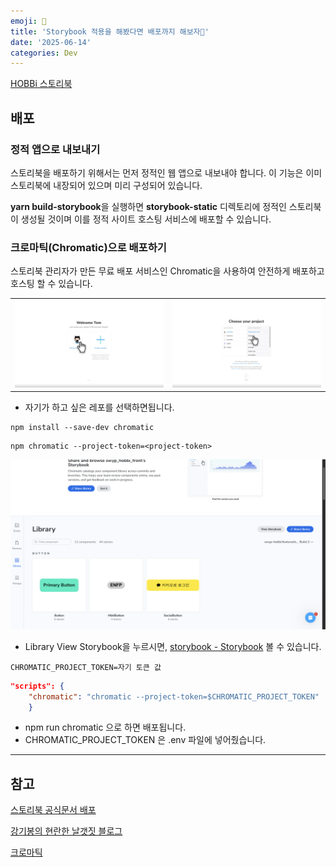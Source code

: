 ```yaml
---
emoji: 📗
title: 'Storybook 적용을 해봤다면 배포까지 해보자👀'
date: '2025-06-14'
categories: Dev
---
```


[HOBBi 스토리북](https://685004915b4c4c7b97cd81df-blhtbirhls.chromatic.com/?path=/docs/button-button--docs)

## 배포

### 정적 앱으로 내보내기

스토리북을 배포하기 위해서는 먼저 정적인 웹 앱으로 내보내야 합니다. 이 기능은 이미 스토리북에 내장되어 있으며 미리 구성되어 있습니다.

**yarn build-storybook**을 실행하면 **storybook-static** 디렉토리에 정적인 스토리북이 생성될 것이며 이를 정적 사이트 호스팅 서비스에 배포할 수 있습니다.

### 크로마틱(Chromatic)으로 배포하기

스토리북 관리자가 만든 무료 배포 서비스인 Chromatic을 사용하여 안전하게 배포하고 호스팅 할 수 있습니다.

|             |             |
| ----------- | ----------- |
| ![](01.png) | ![](02.png) |

- 자기가 하고 싶은 레포를 선택하면됩니다.

```
npm install --save-dev chromatic
```

```
npm chromatic --project-token=<project-token>
```

![](03.png)

- Library View Storybook을 누르시면, [storybook - Storybook](https://685004915b4c4c7b97cd81df-blhtbirhls.chromatic.com/?path=/docs/button-button--docs) 볼 수 있습니다.

```
CHROMATIC_PROJECT_TOKEN=자기 토큰 값
```

```json
"scripts": {
	"chromatic": "chromatic --project-token=$CHROMATIC_PROJECT_TOKEN"
	}
```

- npm run chromatic 으로 하면 배포됩니다.
- CHROMATIC_PROJECT_TOKEN 은 .env 파일에 넣어줬습니다.

---

## 참고

[스토리북 공식문서 배포](https://storybook.js.org/tutorials/intro-to-storybook/react/ko/deploy/)

[강기봉의 현란한 날갯짓 블로그](https://llbllhllk.tistory.com/133)

[크로마틱](https://www.chromatic.com/)

```toc

```
